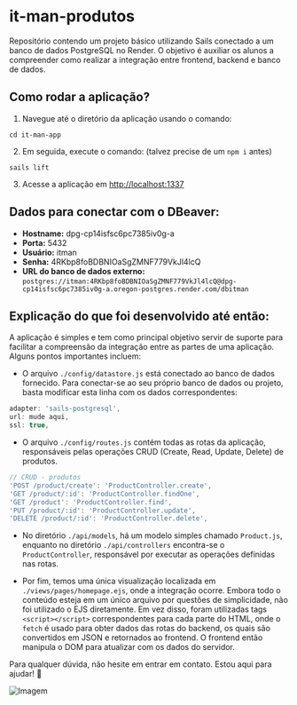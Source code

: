 # it-man-produtos

Repositório contendo um projeto básico utilizando Sails conectado a um banco de dados PostgreSQL no Render. O objetivo é auxiliar os alunos a compreender como realizar a integração entre frontend, backend e banco de dados.

## Como rodar a aplicação?

1. Navegue até o diretório da aplicação usando o comando:

```
cd it-man-app
```

2. Em seguida, execute o comando: (talvez precise de um `npm i` antes)

```
sails lift
```

3. Acesse a aplicação em [http://localhost:1337](http://localhost:1337)

## Dados para conectar com o DBeaver:

- **Hostname:** dpg-cp14isfsc6pc7385iv0g-a
- **Porta:** 5432
- **Usuário:** itman
- **Senha:** 4RKbp8foBDBNIOaSgZMNF779VkJl4lcQ
- **URL do banco de dados externo:** `postgres://itman:4RKbp8foBDBNIOaSgZMNF779VkJl4lcQ@dpg-cp14isfsc6pc7385iv0g-a.oregon-postgres.render.com/dbitman`

## Explicação do que foi desenvolvido até então:

A aplicação é simples e tem como principal objetivo servir de suporte para facilitar a compreensão da integração entre as partes de uma aplicação. Alguns pontos importantes incluem:

- O arquivo `./config/datastore.js` está conectado ao banco de dados fornecido. Para conectar-se ao seu próprio banco de dados ou projeto, basta modificar esta linha com os dados correspondentes:

 ```javascript
 adapter: 'sails-postgresql',
 url: mude aqui,
 ssl: true,
 ```

- O arquivo `./config/routes.js` contém todas as rotas da aplicação, responsáveis pelas operações CRUD (Create, Read, Update, Delete) de produtos.

 ```javascript
 // CRUD - produtos
 'POST /product/create': 'ProductController.create',
 'GET /product/:id': 'ProductController.findOne',
 'GET /product': 'ProductController.find',
 'PUT /product/:id': 'ProductController.update',
 'DELETE /product/:id': 'ProductController.delete',
 ```

- No diretório `./api/models`, há um modelo simples chamado `Product.js`, enquanto no diretório `./api/controllers` encontra-se o `ProductController`, responsável por executar as operações definidas nas rotas.

- Por fim, temos uma única visualização localizada em `./views/pages/homepage.ejs`, onde a integração ocorre. Embora todo o conteúdo esteja em um único arquivo por questões de simplicidade, não foi utilizado o EJS diretamente. Em vez disso, foram utilizadas tags `<script></script>` correspondentes para cada parte do HTML, onde o `fetch` é usado para obter dados das rotas do backend, os quais são convertidos em JSON e retornados ao frontend. O frontend então manipula o DOM para atualizar com os dados do servidor.

Para qualquer dúvida, não hesite em entrar em contato. Estou aqui para ajudar! 🤙

![Imagem](https://pbs.twimg.com/media/Fi6hVIsXgAYu-a6.png)

